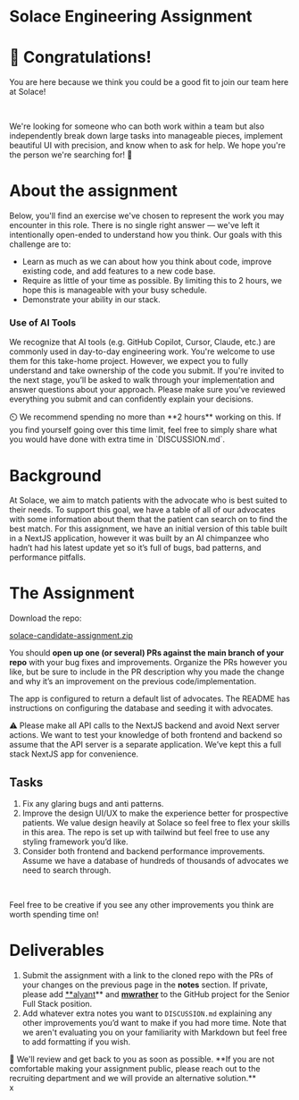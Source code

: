 # Solace  Engineering Assignment

# **🎉 Congratulations!**

You are here because we think you could be a good fit to join our team here at Solace!

‍

We're looking for someone who can both work within a team but also independently break down large tasks into manageable pieces, implement beautiful UI with precision, and know when to ask for help. We hope you're the person we're searching for! 🚀

# **About the assignment**

Below, you'll find an exercise we've chosen to represent the work you may encounter in this role. There is no single right answer — we've left it intentionally open-ended to understand how you think. Our goals with this challenge are to:

- Learn as much as we can about how you think about code, improve existing code, and add features to a new code base.
- Require as little of your time as possible. By limiting this to 2 hours, we hope this is manageable with your busy schedule.
- Demonstrate your ability in our stack.

### Use of AI Tools

We recognize that AI tools (e.g. GitHub Copilot, Cursor, Claude, etc.) are commonly used in day-to-day engineering work. You're welcome to use them for this take-home project. However, we expect you to fully understand and take ownership of the code you submit. If you're invited to the next stage, you’ll be asked to walk through your implementation and answer questions about your approach. Please make sure you’ve reviewed everything you submit and can confidently explain your decisions.

<aside>
⏲️ We recommend spending no more than **2 hours** working on this. If you find yourself going over this time limit, feel free to simply share what you would have done with extra time in `DISCUSSION.md`.

</aside>

# **Background**

At Solace, we aim to match patients with the advocate who is best suited to their needs. To support this goal, we have a table of all of our advocates with some information about them that the patient can search on to find the best match. For this assignment, we have an initial version of this table built in a NextJS application, however it was built by an AI chimpanzee who hadn’t had his latest update yet so it’s full of bugs, bad patterns, and performance pitfalls.

# The Assignment

Download the repo: 

[solace-candidate-assignment.zip](attachment:9975938a-5be0-4127-84dc-c45b5f6b2d05:solace-candidate-assignment.zip)

You should **open up one (or several) PRs against the main branch of your repo** with your bug fixes and improvements. Organize the PRs however you like, but be sure to include in the PR description why you made the change and why it’s an improvement on the previous code/implementation.

The app is configured to return a default list of advocates. The README has instructions on configuring the database and seeding it with advocates.

<aside>
⚠️ Please make all API calls to the NextJS backend and avoid Next server actions. We want to test your knowledge of both frontend and backend so assume that the API server is a separate application. We’ve kept this a full stack NextJS app for convenience.

</aside>

## Tasks

1. Fix any glaring bugs and anti patterns.
2. Improve the design UI/UX to make the experience better for prospective patients. We value design heavily at Solace so feel free to flex your skills in this area. The repo is set up with tailwind but feel free to use any styling framework you’d like.
3. Consider both frontend and backend performance improvements. Assume we have a database of hundreds of thousands of advocates we need to search through.

‍

Feel free to be creative if you see any other improvements you think are worth spending time on!

# Deliverables

1. Submit the assignment with a link to the cloned repo with the PRs of your changes on the previous page in the **notes** section. If private, please add [**alyant](https://github.com/alyant)** and [**mwrather**](https://github.com/mwrather) to the GitHub project for the Senior Full Stack position. 
2. Add whatever extra notes you want to `DISCUSSION.md` explaining any other improvements you’d want to make if you had more time.  Note that we aren't evaluating you on your familiarity with Markdown but feel free to add formatting if you wish.

<aside>
🎉 We'll review and get back to you as soon as possible. **If you are not comfortable making your assignment public, please reach out to the recruiting department and we will provide an alternative solution.**

</aside>x
